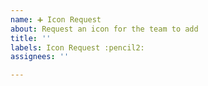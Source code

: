 ```yaml
---
name: ➕ Icon Request
about: Request an icon for the team to add
title: ''
labels: Icon Request :pencil2:
assignees: ''

---
```


<!--
>> Make sure you searched opened issues! <<

Please keep the issue title a single word or noun
You can paste images to provide examples of what it might look like.
-->

